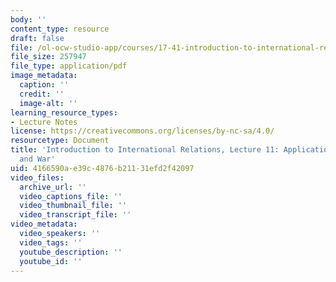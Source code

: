 ```yaml
---
body: ''
content_type: resource
draft: false
file: /ol-ocw-studio-app/courses/17-41-introduction-to-international-relations-spring-2023/mit17_41_s23_lec11.pdf
file_size: 257947
file_type: application/pdf
image_metadata:
  caption: ''
  credit: ''
  image-alt: ''
learning_resource_types:
- Lecture Notes
license: https://creativecommons.org/licenses/by-nc-sa/4.0/
resourcetype: Document
title: 'Introduction to International Relations, Lecture 11: Applications: Psychology
  and War'
uid: 4166590a-e39c-4876-b211-31efd2f42097
video_files:
  archive_url: ''
  video_captions_file: ''
  video_thumbnail_file: ''
  video_transcript_file: ''
video_metadata:
  video_speakers: ''
  video_tags: ''
  youtube_description: ''
  youtube_id: ''
---
```

